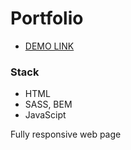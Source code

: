 # Portfolio

- [DEMO LINK](https://matvii1.github.io/portfolio/)

<h3>Stack</h3>

 - HTML
 - SASS, BEM
 - JavaScipt

Fully responsive web page
